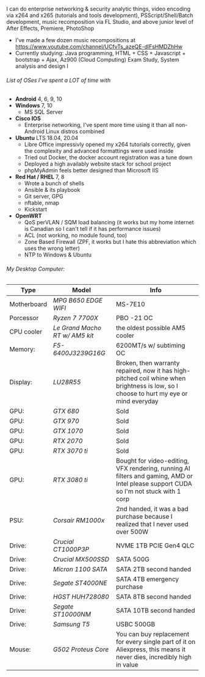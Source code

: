 I can do enterprise networking & security analytic things, video encoding via x264 and x265 (tutorials and tools development), PSScript/Shell/Batch development, music recomposition via FL Studio, and above junior level of After Effects, Premiere, PhotoShop
  - I've made a few dozen music recompositions at https://www.youtube.com/channel/UCfvTs_azeQE-dlFsHMDZhHw
  - Currently studying: Java programming, HTML + CSS + Javascript + bootstrap + Ajax, Az900 (Cloud Computing) Exam Study, System analysis and design I

###### List of OSes I've spent a LOT of time with
 - **Android** 4, 6, 9, 10
 - **Windows** 7, 10
   - MS SQL Server
 - **Cisco IOS**
   - Enterprise networking, I've spent more time using it than all non-Android Linux distros combined
 - **Ubuntu** LTS 18.04, 20.04
    - Libre Office impressivly opened my x264 tutorials correctly, given the complexity and advanced formattings were used inside
    - Tried out Docker, the docker account registration was a tune down
    - Deployed a high availably website stack for school project
    - phpMyAdmin feels better designed than Microsoft IIS
 - **Red Hat / RHEL** 7, 8
    - Wrote a bunch of shells
    - Ansible & its playbook
    - Git server, GPG
    - nftable, nmap
    - Kickstart
  - **OpenWRT**
    - QoS perVLAN / SQM load balancing (it works but my home internet is Canadian so I can't tell if it has performance issues)
    - ACL (not working, no module found, too)
    - Zone Based Firewall (ZPF, it works but I hate this abbreviation which uses the wrong letter)
    - NTP to Windows & Ubuntu
   
###### My Desktop Computer:
| Type        | Model                          | Info                                                                                                                                   |
|-------------|--------------------------------|----------------------------------------------------------------------------------------------------------------------------------------|
| Motherboard | *MPG B650 EDGE WIFI*           | MS-7E10                                                                                                                                |
| Porcessor   | *Ryzen 7 7700X*                | PBO -21 OC                                                                                                                             |
| CPU cooler  | *Le Grand Macho RT w/ AM5 kit* | the oldest possible AM5 cooler                                                                                                         |
| Memory:     | *F5-6400J3239G16G*             | 6200MT/s w/ subtiming OC                                                                                                               |
| Display:    | *LU28R55*                      | Broken, then warranty repaired, now it has high-pitched coil whine when brightness is low, so I choose to hurt my eye or mind everyday |
| GPU:        | *GTX 680*                      | Sold                                                                                                                                   |
| GPU:        | *GTX 970*                      | Sold                                                                                                                                   |
| GPU:        | *GTX 1070*                     | Sold                                                                                                                                   |
| GPU:        | *RTX 2070*                     | Sold                                                                                                                                   |
| GPU:        | *RTX 3070 ti*                  | Sold                                                                                                                                   |
| GPU:        | *RTX 3080 ti*                  | Bought for video-editing, VFX rendering, running AI filters and gaming, AMD or Intel please support CUDA so I'm not stuck with 1 corp  |
| PSU:        | *Corsair RM1000x*              | 2nd handed, it was a bad purchase because I realized that I never used over 500W                                                       |
| Drive:      | *Crucial CT1000P3P*            | NVME 1TB PCIE Gen4 QLC                                                                                                                 |
| Drive:      | *Crucial MX500SSD*             | SATA 500G                                                                                                                              |
| Drive:      | *Micron  1100 SATA*            | SATA 2TB second handed                                                                                                                 |
| Drive:      | *Segate  ST4000NE*             | SATA 4TB emergency purchase                                                                                                            |
| Drive:      | *HGST    HUH728080*            | SATA 8TB second handed                                                                                                                 |
| Drive:      | *Segate  ST10000NM*            | SATA 10TB second handed                                                                                                                |
| Drive:      | *Samsung T5*                   | USBC 500GB                                                                                                                             |
| Mouse:      | *G502 Proteus Core*            | You can buy replacement for every single part of it on Aliexpress, this means it never dies, incredibly high in value                  |
